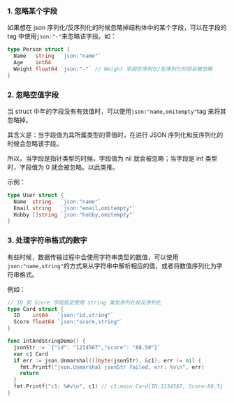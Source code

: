 ### 1. 忽略某个字段

如果想在 json 序列化/反序列化的时候忽略掉结构体中的某个字段，可以在字段的 tag 中使用`json:"-"`来忽略该字段。如：

```go
type Person struct {
  Name   string  `json:"name"`
  Age    int64
  Weight float64 `json:"-"` // Weight 字段在序列化/反序列化时将会被忽略
}
```

### 2. 忽略空值字段

当 struct 中年的字段没有有效值时，可以使用`json:"name,omitempty"`tag 来将其忽略掉。

其含义是：当字段值为其所属类型的零值时，在进行 JSON 序列化和反序列化的时候会忽略该字段。

所以，当字段是指针类型的时候，字段值为 nil 就会被忽略；当字段是 int 类型时，字段值为 0 就会被忽略。以此类推。

示例：

```go
type User struct {
  Name  string   `json:"name"`
  Email string   `json:"email,omitempty"`
  Hobby []string `json:"hobby,omitempty"`
}
```

### 3. 处理字符串格式的数字

有些时候，数据传输过程中会使用字符串类型的数值，可以使用`json:"name,string"`的方式来从字符串中解析相应的值，或者将数值序列化为字符串格式。

例如：

```go
// ID 和 Score 字段指定使用 string 类型序列化和反序列化
type Card struct {
  ID    int64   `json:"id,string"`
  Score float64 `json:"score,string"`
}

func intAndStringDemo() {
  jsonStr := `{"id": "1234567","score": "88.50"}`
  var c1 Card
  if err := json.Unmarshal([]byte(jsonStr), &c1); err != nil {
    fmt.Printf("json.Unmarshal jsonStr failed, err: %v\n", err)
    return
  }
  fmt.Printf("c1: %#v\n", c1) // c1:main.Card{ID:1234567, Score:88.5}
}
```